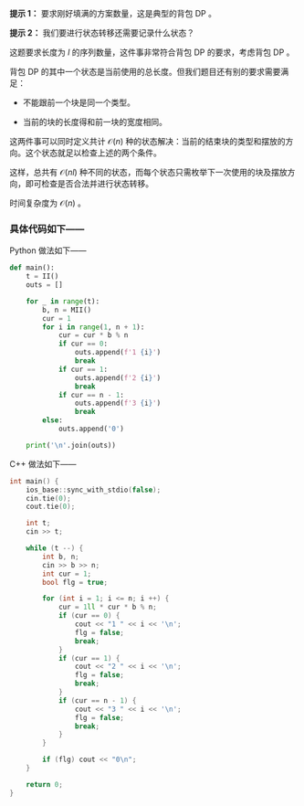 **提示 1：** 要求刚好填满的方案数量，这是典型的背包 DP 。

**提示 2：** 我们要进行状态转移还需要记录什么状态？

这题要求长度为 $l$ 的序列数量，这件事非常符合背包 DP 的要求，考虑背包 DP 。

背包 DP 的其中一个状态是当前使用的总长度。但我们题目还有别的要求需要满足：

- 不能跟前一个块是同一个类型。

- 当前的块的长度得和前一块的宽度相同。

这两件事可以同时定义共计 $\mathcal{O}(n)$ 种的状态解决：当前的结束块的类型和摆放的方向。这个状态就足以检查上述的两个条件。

这样，总共有 $\mathcal{O}(nl)$ 种不同的状态，而每个状态只需枚举下一次使用的块及摆放方向，即可检查是否合法并进行状态转移。

时间复杂度为 $\mathcal{O}(n)$ 。

### 具体代码如下——

Python 做法如下——

```Python []
def main():
    t = II()
    outs = []

    for _ in range(t):
        b, n = MII()
        cur = 1
        for i in range(1, n + 1):
            cur = cur * b % n
            if cur == 0:
                outs.append(f'1 {i}')
                break
            if cur == 1:
                outs.append(f'2 {i}')
                break
            if cur == n - 1:
                outs.append(f'3 {i}')
                break
        else:
            outs.append('0')

    print('\n'.join(outs))
```

C++ 做法如下——

```cpp []
int main() {
    ios_base::sync_with_stdio(false);
    cin.tie(0);
    cout.tie(0);

    int t;
    cin >> t;

    while (t --) {
        int b, n;
        cin >> b >> n;
        int cur = 1;
        bool flg = true;

        for (int i = 1; i <= n; i ++) {
            cur = 1ll * cur * b % n;
            if (cur == 0) {
                cout << "1 " << i << '\n';
                flg = false;
                break;
            }
            if (cur == 1) {
                cout << "2 " << i << '\n';
                flg = false;
                break;
            }
            if (cur == n - 1) {
                cout << "3 " << i << '\n';
                flg = false;
                break;
            }
        }

        if (flg) cout << "0\n";
    }

    return 0;
}
```